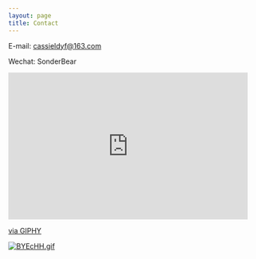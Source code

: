 ```yaml
---
layout: page
title: Contact
---
```


E-mail: cassieldyf@163.com

Wechat: SonderBear

<iframe src="https://giphy.com/embed/XCMtwaGKI1RPoUdyhj" width="480" height="295" frameBorder="0" class="giphy-embed" allowFullScreen></iframe><p><a href="https://giphy.com/gifs/XCMtwaGKI1RPoUdyhj">via GIPHY</a></p>

<a href="https://imgchr.com/i/BYEcHH"><img src="https://s1.ax1x.com/2020/10/30/BYEcHH.gif" alt="BYEcHH.gif" border="0" /></a>

